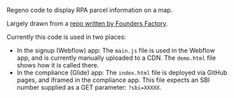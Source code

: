 Regeno code to display RPA parcel information on a map.

Largely drawn from a [repo written by Founders Factory](https://github.com/FoundersFactory/regeno-wf-code).

Currently this code is used in two places:

- In the signup (Webflow) app: The `main.js` file is used in the Webflow app, and is currently manually uploaded to a CDN. The `demo.html` file shows how it is called there.
- In the compliance (Glide) app: The `index.html` file is deployed via GitHub pages, and iframed in the compliance app. This file expects an SBI number supplied as a GET parameter: `?sbi=XXXXX`.
